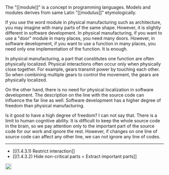 
The "[[module]]" is a concept in programming languages. Models and modules derives from same Latin "[[modulus]]" etymologically.

If you use the word module in physical manufacturing such as architecture, you may imagine with many parts of the same shape. However, it is slightly different in software development. In physical manufacturing, if you want to use a "door" module in many places, you need many doors. However, in software development, if you want to use a function in many places, you need only one implementation of the function. It is enough.

In physical manufacturing, a part that constitutes one function are often physically localized. Physical interactions often occur only when physically close together. For example, gears transmit power by touching each other. So when combining multiple gears to control the movement, the gears are physically localized.

On the other hand, there is no need for physical localization in software development. The description on the line with the source code can influence the far line as well. Software development has a higher degree of freedom than physical manufacturing.

Is it good to have a high degree of freedom? I can not say that. There is a limit to human cognitive ability. It is difficult to keep the whole source code in the brain, so we pay attention only to the important part of the source code for our work and ignore the rest. However, if changes on one line of source code can affect any other line, we can not ignore any line of codes.

---

- [[(1.4.3.1) Restrict interaction]]
- [[(1.4.3.2) Hide non-critical parts = Extract important parts]]

<img src='https://scrapbox.io/api/pages/nishio/en/icon' alt='en.icon' height="19.5"/>